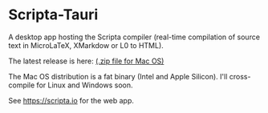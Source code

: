 # Scripta-Tauri

A desktop app hosting the Scripta compiler 
(real-time compilation of source text in MicroLaTeX, XMarkdow or L0
to HTML).

The latest release is here: [(.zip file for Mac OS)](https://github.com/jxxcarlson/scripta-tauri/releases)

The Mac OS distribution is a fat binary (Intel and Apple Silicon). I'll cross-compile for Linux and Windows soon.

See https://scripta.io for the web app.


